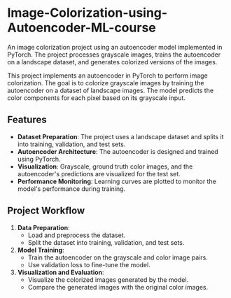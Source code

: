 # Image-Colorization-using-Autoencoder-ML-course
An image colorization project using an autoencoder model implemented in PyTorch. The project processes grayscale images, trains the autoencoder on a landscape dataset, and generates colorized versions of the images.

This project implements an autoencoder in PyTorch to perform image colorization. The goal is to colorize grayscale images by training the autoencoder on a dataset of landscape images. The model predicts the color components for each pixel based on its grayscale input.

## Features
- **Dataset Preparation**: The project uses a landscape dataset and splits it into training, validation, and test sets.
- **Autoencoder Architecture**: The autoencoder is designed and trained using PyTorch.
- **Visualization**: Grayscale, ground truth color images, and the autoencoder's predictions are visualized for the test set.
- **Performance Monitoring**: Learning curves are plotted to monitor the model's performance during training.

## Project Workflow
1. **Data Preparation**:  
   - Load and preprocess the dataset.  
   - Split the dataset into training, validation, and test sets.
2. **Model Training**:  
   - Train the autoencoder on the grayscale and color image pairs.  
   - Use validation loss to fine-tune the model.
3. **Visualization and Evaluation**:  
   - Visualize the colorized images generated by the model.  
   - Compare the generated images with the original color images.
